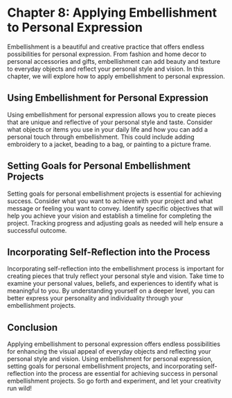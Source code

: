 Chapter 8: Applying Embellishment to Personal Expression
========================================================

Embellishment is a beautiful and creative practice that offers endless possibilities for personal expression. From fashion and home decor to personal accessories and gifts, embellishment can add beauty and texture to everyday objects and reflect your personal style and vision. In this chapter, we will explore how to apply embellishment to personal expression.

Using Embellishment for Personal Expression
-------------------------------------------

Using embellishment for personal expression allows you to create pieces that are unique and reflective of your personal style and taste. Consider what objects or items you use in your daily life and how you can add a personal touch through embellishment. This could include adding embroidery to a jacket, beading to a bag, or painting to a picture frame.

Setting Goals for Personal Embellishment Projects
-------------------------------------------------

Setting goals for personal embellishment projects is essential for achieving success. Consider what you want to achieve with your project and what message or feeling you want to convey. Identify specific objectives that will help you achieve your vision and establish a timeline for completing the project. Tracking progress and adjusting goals as needed will help ensure a successful outcome.

Incorporating Self-Reflection into the Process
----------------------------------------------

Incorporating self-reflection into the embellishment process is important for creating pieces that truly reflect your personal style and vision. Take time to examine your personal values, beliefs, and experiences to identify what is meaningful to you. By understanding yourself on a deeper level, you can better express your personality and individuality through your embellishment projects.

Conclusion
----------

Applying embellishment to personal expression offers endless possibilities for enhancing the visual appeal of everyday objects and reflecting your personal style and vision. Using embellishment for personal expression, setting goals for personal embellishment projects, and incorporating self-reflection into the process are essential for achieving success in personal embellishment projects. So go forth and experiment, and let your creativity run wild!
